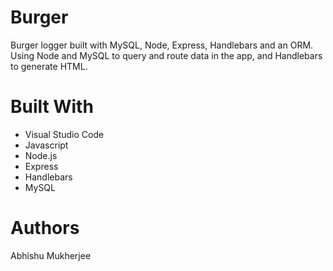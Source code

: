 # Burger

Burger logger built with MySQL, Node, Express, Handlebars and an ORM. Using Node and MySQL to query and route data in the app, and Handlebars to generate HTML.

# Built With 
* Visual Studio Code 
* Javascript
* Node.js
* Express
* Handlebars
* MySQL

# Authors 
Abhishu Mukherjee